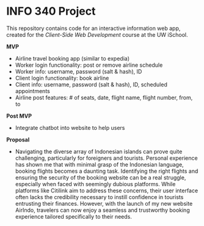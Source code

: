 # INFO 340 Project

This repository contains code for an interactive information web app, created for the _Client-Side Web Development_ course at the UW iSchool.

**MVP**
- Airline travel booking app (similar to expedia)
- Worker login functionality: post or remove airline schedule
- Worker info: username, password (salt & hash), ID
- Client login functionality: book airline
- Client info: username, password (salt & hash), ID, scheduled appointments
- Airline post features: # of seats, date, flight name, flight number, from, to

**Post MVP**
- Integrate chatbot into website to help users

**Proposal**
- Navigating the diverse array of Indonesian islands can prove quite challenging, particularly for foreigners and tourists. Personal experience has shown me that with minimal grasp of the Indonesian language, booking flights becomes a daunting task. Identifying the right flights and ensuring the security of the booking website can be a real struggle, especially when faced with seemingly dubious platforms. While platforms like Citilink aim to address these concerns, their user interface often lacks the credibility necessary to instill confidence in tourists entrusting their finances. However, with the launch of my new website AirIndo, travelers can now enjoy a seamless and trustworthy booking experience tailored specifically to their needs.













